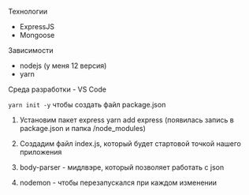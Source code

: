 Технологии
- ExpressJS
- Mongoose

Зависимости
- nodejs (у меня 12 версия)
- yarn

Среда разработки - VS Code


`yarn init -y`
чтобы создать файл package.json


1. Установим пакет express
yarn add express (появилась запись в package.json и папка /node_modules)

2. Создадим файл index.js, который будет стартовой точкой нашего приложения

3. body-parser - мидлвэре, который позволяет работать с json

4. nodemon - чтобы перезапускался при каждом изменении
